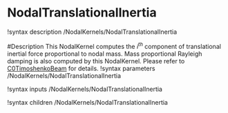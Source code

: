 # NodalTranslationalInertia
!syntax description /NodalKernels/NodalTranslationalInertia

#Description
This NodalKernel computes the $i^{th}$ component of translational inertial force proportional to nodal mass. Mass proportional Rayleigh damping is also computed by this NodalKernel. Please refer to [C0TimoshenkoBeam](/C0TimoshenkoBeam.md) for details.
!syntax parameters /NodalKernels/NodalTranslationalInertia

!syntax inputs /NodalKernels/NodalTranslationalInertia

!syntax children /NodalKernels/NodalTranslationalInertia
